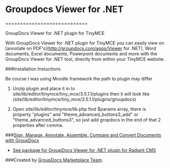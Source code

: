 # Groupdocs Viewer for .NET
============================

GroupDocs Viewer for .NET plugin for TinyMCE

With GroupDocs Viewer for .NET plugin for TinyMCE you can easily view on [annotate on PDF's](http://groupdocs.com/apps/Viewer for .NET), Word documents, Excel documents, Powerpoint documents and more with the GroupDocs Viewer for .NET tool, directly from within your TinyMCE website.

###Installation Instuctions

Be course I was using Moodle framework the path to plugin may differ

1. Unzip plugin and place it in to site/lib/editor/tinymce/tiny_mce/3.5.1.1/plugins then it will look like (site/lib/editor/tinymce/tiny_mce/3.5.1.1/plugins/groupdocs)

2. Open site/lib/editor/tinymce/lib.php find $params array, there is property "plugins" and "theme_advanced_buttons3_add" or "theme_advanced_buttons3",
so just add gropdocs in the end of that 2 properties after comma.


###[Sign, Manage, Annotate, Assemble, Compare and Convert Documents with GroupDocs](http://groupdocs.com)
* [See package for GroupDocs Viewer for .NET plugin for Radiant CMS](https://github.com/groupdocs/tinymce-groupdocs-viewer-dotnet)

###Created by [GroupDocs Marketplace Team](http://groupdocs.com/marketplace/).